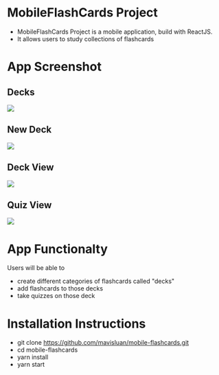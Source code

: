 # MobileFlashCards Project

- MobileFlashCards Project is a mobile application, build with ReactJS. 
- It allows users to study collections of flashcards


# App Screenshot

## Decks 
![](utils/decks.png)

## New Deck 
![](utils/new-deck.png)

## Deck View
![](utils/deck.png)

## Quiz View
![](utils/quiz.png)


# App Functionalty

Users will be able to
- create different categories of flashcards called "decks"
- add flashcards to those decks
- take quizzes on those deck


# Installation Instructions

- git clone https://github.com/mavisluan/mobile-flashcards.git
- cd mobile-flashcards
- yarn install
- yarn start
